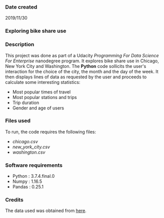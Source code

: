 ### Date created
2019/11/30
### Exploring bike share use

### Description

This project was done as part of a Udacity *Programming For Data Science For Enterprise* nanodegree program. It explores bike share use in Chicago, New York City and Washington.
The **Python** code sollicits the user's interaction for the choice of the city, the month and the day of the week. It then displays lines of data as requested by the user and proceeds to calculate some interesting statistics:
* Most popular times of travel
* Most popular stations and trips
* Trip duration
* Gender and age of users 

### Files used
To run, the code requires the following files:
* _chicago.csv_
* _new_york_city.csv_
* _washington.csv_

### Software requirements

* Python           : 3.7.4.final.0
* Numpy            : 1.16.5
* Pandas           : 0.25.1


### Credits
The data used was obtained from [here](https://www.bikeshare.com/data).


